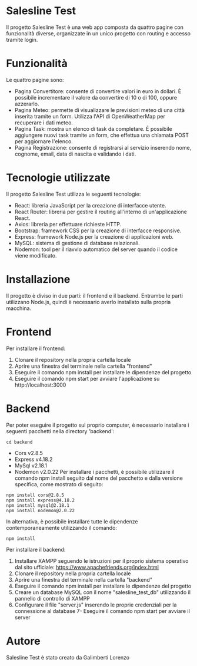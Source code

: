 # Salesline Test
Il progetto Salesline Test è una web app composta da quattro pagine con funzionalità diverse, organizzate in un unico progetto con routing e accesso tramite login.

# Funzionalità
Le quattro pagine sono:

- Pagina Convertitore: consente di convertire valori in euro in dollari. È possibile incrementare il valore da convertire di 10 o di 100, oppure azzerarlo.
- Pagina Meteo: permette di visualizzare le previsioni meteo di una città inserita tramite un form. Utilizza l'API di OpenWeatherMap per recuperare i dati meteo.
- Pagina Task: mostra un elenco di task da completare. È possibile aggiungere nuovi task tramite un form, che effettua una chiamata POST per aggiornare l'elenco.
- Pagina Registrazione: consente di registrarsi al servizio inserendo nome, cognome, email, data di nascita e validando i dati.
# Tecnologie utilizzate
Il progetto Salesline Test utilizza le seguenti tecnologie:

- React: libreria JavaScript per la creazione di interfacce utente.
- React Router: libreria per gestire il routing all'interno di un'applicazione React.
- Axios: libreria per effettuare richieste HTTP.
- Bootstrap: framework CSS per la creazione di interfacce responsive.
- Express: framework Node.js per la creazione di applicazioni web.
- MySQL: sistema di gestione di database relazionali.
- Nodemon: tool per il riavvio automatico del server quando il codice viene modificato.
# Installazione
Il progetto è diviso in due parti: il frontend e il backend. Entrambe le parti utilizzano Node.js, quindi è necessario averlo installato sulla propria macchina.

# Frontend
Per installare il frontend:

1. Clonare il repository nella propria cartella locale
2. Aprire una finestra del terminale nella cartella "frontend"
3. Eseguire il comando npm install per installare le dipendenze del progetto
4. Eseguire il comando npm start per avviare l'applicazione su http://localhost:3000
# Backend
Per poter eseguire il progetto sul proprio computer, è necessario installare i seguenti pacchetti nella directory 'backend':
```
cd backend
```

- Cors v2.8.5
- Express v4.18.2
- MySql v2.18.1
- Nodemon v2.0.22
Per installare i pacchetti, è possibile utilizzare il comando npm install seguito dal nome del pacchetto e dalla versione specifica, come mostrato di seguito:

```
npm install cors@2.8.5
npm install express@4.18.2
npm install mysql@2.18.1
npm install nodemon@2.0.22
```

In alternativa, è possibile installare tutte le dipendenze contemporaneamente utilizzando il comando:

```
npm install
```

Per installare il backend:

1. Installare XAMPP seguendo le istruzioni per il proprio sistema operativo dal sito ufficiale: https://www.apachefriends.org/index.html
2. Clonare il repository nella propria cartella locale
3. Aprire una finestra del terminale nella cartella "backend"
4. Eseguire il comando npm install per installare le dipendenze del progetto
5. Creare un database MySQL con il nome "salesline_test_db" utilizzando il pannello di controllo di XAMPP
6. Configurare il file "server.js" inserendo le proprie credenziali per la connessione al database
7- Eseguire il comando npm start per avviare il server
# Autore
Salesline Test è stato creato da Galimberti Lorenzo
